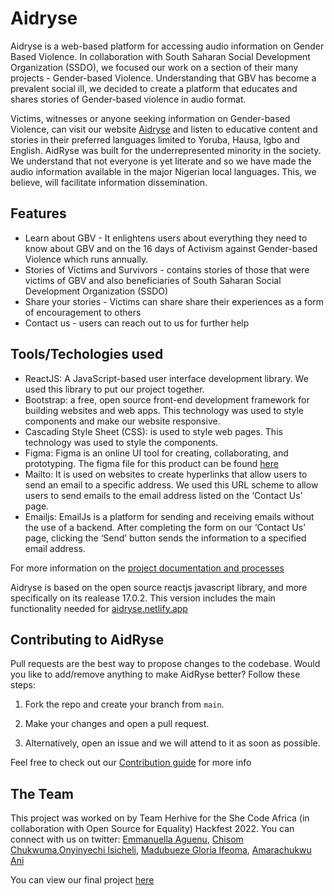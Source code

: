# Aidryse

Aidryse is a web-based platform for accessing audio information on Gender Based Violence. In collaboration with South Saharan Social Development Organization (SSDO), we focused our work on a section of their many projects - Gender-based Violence. Understanding that GBV has become a prevalent social ill, we decided to create a platform that educates and shares stories of Gender-based violence in audio format.

Victims, witnesses or anyone seeking information on Gender-based Violence, can visit our website [Aidryse](https://aidryse.netlify.app/) and listen to educative content and stories in their preferred languages limited to Yoruba, Hausa, Igbo and English. AidRyse was built for the underrepresented minority in the society. We understand that not everyone is yet literate and so we have made the audio information available in the major Nigerian local languages. This, we believe, will facilitate information dissemination.

## Features

- Learn about GBV - It enlightens users about everything they need to know about GBV and on the 16 days of Activism against Gender-based Violence which runs annually.
- Stories of Victims and Survivors - contains stories of those that were victims of GBV and also beneficiaries of South Saharan Social Development Organization (SSDO)
- Share your stories - Victims can share share their experiences as a form of encouragement to others
- Contact us - users can reach out to us for further help

## Tools/Techologies used

- ReactJS: A JavaScript-based user interface development library. We used this library to put our project together.
- Bootstrap: a free, open source front-end development framework for building websites and web apps.
  This technology was used to style components and make our website responsive.
- Cascading Style Sheet (CSS): is used to style web pages. This technology was used to style the components.
- Figma: Figma is an online UI tool for creating, collaborating, and prototyping. The figma file for this product can be found [here](https://www.figma.com/file/TIu5Qiin1HmEDP6dxsnFmi/Shecode?node-id=0%3A1)
- Mailto: It is used on websites to create hyperlinks that allow users to send an email to a specific address. We used this URL scheme to allow users to send emails to the email address listed on the ‘Contact Us’ page.
- Emailjs: EmailJs is a platform for sending and receiving emails without the use of a backend. After completing the form on our ‘Contact Us’ page, clicking the ‘Send’ button sends the information to a specified email address.

For more information on the [project documentation and processes](https://link.medium.com/kocr7zzGyub)

Aidryse is based on the open source reactjs javascript library, and more specifically on its realease 17.0.2. This version includes the main functionality needed for [aidryse.netlify.app](https://aidryse.netlify.app/)

## Contributing to AidRyse

Pull requests are the best way to propose changes to the codebase. Would you like to add/remove anything to make AidRyse better? Follow these steps:

1. Fork the repo and create your branch from `main`.

2. Make your changes and open a pull request.

3. Alternatively, open an issue and we will attend to it as soon as possible.

Feel free to check out our [Contribution guide](https://github.com/thee-emmanuella/SCA-TeamHerhive/blob/main/CONTRIBUTING.md) for more info

## The Team

This project was worked on by Team Herhive for the She Code Africa (in collaboration with Open Source for Equality) Hackfest 2022.
You can connect with us on twitter: [Emmanuella Aguenu](https://twitter.com/thee_emmanuella), [Chisom Chukwuma](https://twitter.com/soh_mmee),[Onyinyechi Isicheli](https://twitter.com/Onyinyechukwu__), [Madubueze Gloria Ifeoma](https://twitter.com/Techk_e4ma), [Amarachukwu Ani](https://twitter.com/Amie_gela)

You can view our final project [here](https://aidryse.netlify.app/)

